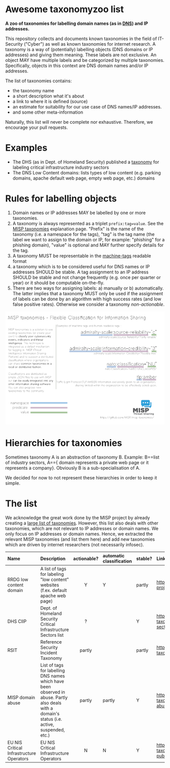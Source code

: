 # Awesome taxonomyzoo list

**A zoo of taxonomies for labelling domain names (as in [DNS](https://en.wikipedia.org/wiki/Domain_Name_System)) and IP addresses.**


This repository collects and documents known taxonomies in the field of IT-Security ("Cyber") as well as known taxonomies for internet  research.
A taxonomy is a way of (potentially) labelling objects  (DNS domains or IP addresses) and giving them meaning. These labels are not exclusive. An object MAY have multiple labels and be categorized by multiple taxonomies.
Specifically, objects in this context are DNS domain names and/or IP addresses.

The list of taxonomies contains: 

  * the taxonomy name
  * a short description what it's about
  * a link to where it is defined (source)
  * an estimate for suitability for our use case of DNS names/IP addresses.
  * and some other meta-information

Naturally, this list will never be complete nor exhaustive. Therefore, we encourage your pull requests.

# Examples

  * The DHS (as in Dept. of Homeland Security) published a [taxonomy](https://github.com/MISP/misp-taxonomies/blob/master/dhs-ciip-sectors/machinetag.json) for labeling critical infrastructure industry sectors
  * The DNS Low Content domains: lists types of low content (e.g. parking domains, apache default web page, empty web page, etc.) domains
  
  
  
# Rules for labelling objects

1. Domain names or IP addresses MAY be labelled by one or more taxonomies.
2. A taxonomy is always represented as a triplet ``prefix:tag=value``. See the [MISP taxonomies](https://github.com/MISP/misp-taxonomies) explanation page. "Prefix" is the name of the taxonomy (i.e. a namespace for the tags), "tag" is the tag name (the label we want to assign to the domain or IP, for example: "phishing" for a phishing domain), "value" is optional and MAY further specify details for the tag.
3. A taxonomy MUST be representable in the [machine-tags](https://github.com/MISP/misp-taxonomies) readable format
4. a taxonomy which is to be considered useful for DNS names or IP addresses SHOULD be stable. A tag assignment to an IP address SHOULD be stable and not change frequently (e.g. once per quarter or year) or it should be computable on-the-fly.
5. There are two ways for assigning labels: a) manually or b) automatically. The latter implies that a taxonomy MUST only be used if the assignment of labels can be done by an algorithm with high success rates (and low false positive rates). Otherwise we consider a taxonomy *non-actionable*.

![Machine Tag visual explanation](https://github.com/MISP/misp-taxonomies/blob/master/tools/docs/images/taxonomy-explanation.png)

# Hierarchies for taxonomies

Sometimes taxonomy A is an abstraction of taxonomy B. Example: B==list of industry sectors, A=={ domain represents a private web page or it represents a company}. Obviously B is a sub-specialisation of A.

We decided for now to not represent these hierarchies in order to keep it simple.


  
# The list

We acknowledge the great work done by the MISP project by already creating a [large list of taxonomies](https://github.com/MISP/misp-taxonomies/). However, this list also deals with other taxonomies, which are not relevant to IP addresses or domain names. 
We only focus on IP addresses or domain names. Hence, we extracted the relevant MISP taxonomies (and list them here) and add new taxonomies which are driven by internet researchers (not necessarily infosec).



| Name               | Description    | actionable? | automatic classification  |  stable?        | Link           | 
|:-------------------|:---------------|:-----------:|:--------------------------|:----------------|:---------------|
| RRDG low content domain| A list of tags for labeling "low content" websites (f.ex. default apache web page) | Y | Y | partly | https://rrdg.centr.org/projects/current-projects/|
| DHS CIIP           | Dept. of Homeland Security Critical Infrastructure Sectors list | ? | | Y | https://github.com/MISP/misp-taxonomies/blob/master/dhs-ciip-sectors/machinetag.json |
| RSIT               | Reference Security Incident Taxonomy | partly | | partly | https://github.com/MISP/misp-taxonomies/blob/master/rsit/machinetag.json|
|MISP domain abuse   | List of tags for labelling DNS names which have been observed in abuse. Partly also deals with a domain's status (i.e. active, suspended, etc.) | partly | partly | Y | https://github.com/MISP/misp-taxonomies/blob/master/domain-abuse/machinetag.json|
|EU NIS Critical Infrastructure Operators|EU NIS Critical Infrastructure Operators|N|N|Y|https://github.com/MISP/misp-taxonomies/blob/master/eu-marketop-and-publicadmin/machinetag.json|
